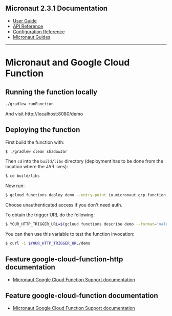 ## Micronaut 2.3.1 Documentation

- [User Guide](https://docs.micronaut.io/2.3.1/guide/index.html)
- [API Reference](https://docs.micronaut.io/2.3.1/api/index.html)
- [Configuration Reference](https://docs.micronaut.io/2.3.1/guide/configurationreference.html)
- [Micronaut Guides](https://guides.micronaut.io/index.html)
---

# Micronaut and Google Cloud Function

## Running the function locally

```cmd
./gradlew runFunction
```

And visit http://localhost:8080/demo
## Deploying the function

First build the function with:

```bash
$ ./gradlew clean shadowJar
```

Then `cd` into the `build/libs` directory (deployment has to be done from the location where the JAR lives):

```bash
$ cd build/libs
```

Now run:

```bash
$ gcloud functions deploy demo --entry-point io.micronaut.gcp.function.http.HttpFunction --runtime java11 --trigger-http
```

Choose unauthenticated access if you don't need auth.

To obtain the trigger URL do the following:

```bash
$ YOUR_HTTP_TRIGGER_URL=$(gcloud functions describe demo --format='value(httpsTrigger.url)')
```

You can then use this variable to test the function invocation:

```bash
$ curl -i $YOUR_HTTP_TRIGGER_URL/demo
```
## Feature google-cloud-function-http documentation

- [Micronaut Google Cloud Function Support documentation](https://micronaut-projects.github.io/micronaut-gcp/latest/guide/index.html#httpFunctions)

## Feature google-cloud-function documentation

- [Micronaut Google Cloud Function Support documentation](https://micronaut-projects.github.io/micronaut-gcp/latest/guide/index.html#simpleFunctions)

